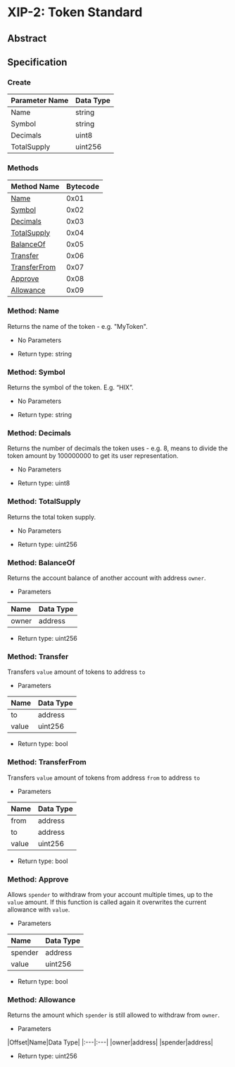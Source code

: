 # XIP-2: Token Standard

## Abstract

## Specification

### Create

|Parameter Name|Data Type|
|:---|:---|
|Name|string|
|Symbol|string|
|Decimals|uint8|
|TotalSupply|uint256|

### Methods

|Method Name|Bytecode|
|:---|:---|
|[Name](#method-name)|0x01|
|[Symbol](#method-symbol)|0x02|
|[Decimals](#method-decimals)|0x03|
|[TotalSupply](#method-totalSupply)|0x04|
|[BalanceOf](#method-balanceof)|0x05|
|[Transfer](#method-transfer)|0x06|
|[TransferFrom](#method-transferfrom)|0x07|
|[Approve](#method-approve)|0x08|
|[Allowance](#method-allowance)|0x09|

### Method: Name

Returns the name of the token - e.g. "MyToken".

* No Parameters

* Return type: string

### Method: Symbol

Returns the symbol of the token. E.g. “HIX”.

* No Parameters

* Return type: string

### Method: Decimals

Returns the number of decimals the token uses - e.g. 8, means to divide the token amount by 100000000 to get its user representation.

* No Parameters

* Return type: uint8

### Method: TotalSupply

Returns the total token supply.

* No Parameters

* Return type: uint256

### Method: BalanceOf

Returns the account balance of another account with address `owner`.

* Parameters

|Name|Data Type|
|:---|:---|
|owner|address|

* Return type: uint256

### Method: Transfer

Transfers `value` amount of tokens to address `to`

* Parameters

|Name|Data Type|
|:---|:---|
|to|address|
|value|uint256|

* Return type: bool

### Method: TransferFrom

Transfers `value` amount of tokens from address `from` to address `to`

* Parameters

|Name|Data Type|
|:---|:---|
|from|address|
|to|address|
|value|uint256|

* Return type: bool


### Method: Approve

Allows `spender` to withdraw from your account multiple times, up to the `value` amount.
If this function is called again it overwrites the current allowance with `value`.

* Parameters

|Name|Data Type|
|:---|:---|
|spender|address|
|value|uint256|

* Return type: bool

### Method: Allowance

Returns the amount which `spender` is still allowed to withdraw from `owner`.

* Parameters

|Offset|Name|Data Type|
|:---|:---|
|owner|address|
|spender|address|

* Return type: uint256


